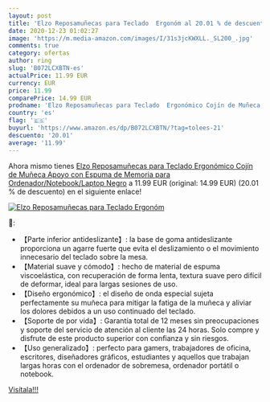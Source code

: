 ```yaml
---
layout: post
title: 'Elzo Reposamuñecas para Teclado  Ergonóm al 20.01 % de descuento'
date: 2020-12-23 01:02:27
image: 'https://m.media-amazon.com/images/I/31s3jcKWXLL._SL200_.jpg'
comments: true
category: ofertas
author: ring
slug: 'B072LCXBTN-es'
actualPrice: 11.99 EUR
currency: EUR
price: 11.99
comparePrice: 14.99 EUR
prodname: 'Elzo Reposamuñecas para Teclado  Ergonómico Cojín de Muñeca Apoyo con Espuma de Memoria para Ordenador/Notebook/Laptop  Negro'
country: 'es'
flag: '🇪🇸'
buyurl: 'https://www.amazon.es/dp/B072LCXBTN/?tag=tolees-21'
descuento: '20.01'
average: '11.99'
---
```


Ahora mismo tienes [Elzo Reposamuñecas para Teclado  Ergonómico Cojín de Muñeca Apoyo con Espuma de Memoria para Ordenador/Notebook/Laptop  Negro](https://www.amazon.es/dp/B072LCXBTN/?tag=tolees-21) a 11.99 EUR (original: 14.99 EUR) (20.01 %  de descuento) en el siguiente enlace!

[![Elzo Reposamuñecas para Teclado  Ergonóm](https://m.media-amazon.com/images/I/31s3jcKWXLL._SL200_.jpg)](https://www.amazon.es/dp/B072LCXBTN/?tag=tolees-21)

🔎:

- 【Parte inferior antideslizante】: la base de goma antideslizante proporciona un agarre fuerte que evita el deslizamiento o el movimiento innecesario del teclado sobre la mesa.
- 【Material suave y cómodo】: hecho de material de espuma viscoelástica, con recuperación de forma lenta, textura suave pero difícil de deformar, ideal para largas sesiones de uso.
- 【Diseño ergonómico】: el diseño de onda especial sujeta perfectamente su muñeca para mitigar la fatiga de la muñeca y aliviar los dolores debidos a un uso continuado del teclado.
- 【Soporte de por vida】: Garantía total de 12 meses sin preocupaciones y soporte del servicio de atención al cliente las 24 horas. Solo compre y disfrute de este producto superior con confianza y sin riesgos.
- 【Uso generalizado】: perfecto para gamers, trabajadores de oficina, escritores, diseñadores gráficos, estudiantes y aquellos que trabajan largas horas con el ordenador de sobremesa, ordenador portátil o notebook.

[Visítala!!!](https://www.amazon.es/dp/B072LCXBTN/?tag=tolees-21)
